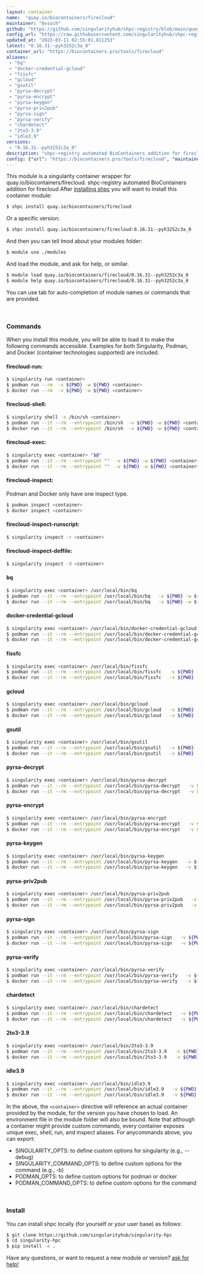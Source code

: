 ```yaml
---
layout: container
name:  "quay.io/biocontainers/firecloud"
maintainer: "@vsoch"
github: "https://github.com/singularityhub/shpc-registry/blob/main/quay.io/biocontainers/firecloud/container.yaml"
config_url: "https://raw.githubusercontent.com/singularityhub/shpc-registry/main/quay.io/biocontainers/firecloud/container.yaml"
updated_at: "2023-03-11 02:55:01.811253"
latest: "0.16.31--pyh3252c3a_0"
container_url: "https://biocontainers.pro/tools/firecloud"
aliases:
 - "bq"
 - "docker-credential-gcloud"
 - "fissfc"
 - "gcloud"
 - "gsutil"
 - "pyrsa-decrypt"
 - "pyrsa-encrypt"
 - "pyrsa-keygen"
 - "pyrsa-priv2pub"
 - "pyrsa-sign"
 - "pyrsa-verify"
 - "chardetect"
 - "2to3-3.9"
 - "idle3.9"
versions:
 - "0.16.31--pyh3252c3a_0"
description: "shpc-registry automated BioContainers addition for firecloud"
config: {"url": "https://biocontainers.pro/tools/firecloud", "maintainer": "@vsoch", "description": "shpc-registry automated BioContainers addition for firecloud", "latest": {"0.16.31--pyh3252c3a_0": "sha256:7570a7c2bf69d6648b89b3bada5304bbdb6a1d1a8751726387e4ef114585e7de"}, "tags": {"0.16.31--pyh3252c3a_0": "sha256:7570a7c2bf69d6648b89b3bada5304bbdb6a1d1a8751726387e4ef114585e7de"}, "docker": "quay.io/biocontainers/firecloud", "aliases": {"bq": "/usr/local/bin/bq", "docker-credential-gcloud": "/usr/local/bin/docker-credential-gcloud", "fissfc": "/usr/local/bin/fissfc", "gcloud": "/usr/local/bin/gcloud", "gsutil": "/usr/local/bin/gsutil", "pyrsa-decrypt": "/usr/local/bin/pyrsa-decrypt", "pyrsa-encrypt": "/usr/local/bin/pyrsa-encrypt", "pyrsa-keygen": "/usr/local/bin/pyrsa-keygen", "pyrsa-priv2pub": "/usr/local/bin/pyrsa-priv2pub", "pyrsa-sign": "/usr/local/bin/pyrsa-sign", "pyrsa-verify": "/usr/local/bin/pyrsa-verify", "chardetect": "/usr/local/bin/chardetect", "2to3-3.9": "/usr/local/bin/2to3-3.9", "idle3.9": "/usr/local/bin/idle3.9"}}
---
```


This module is a singularity container wrapper for quay.io/biocontainers/firecloud.
shpc-registry automated BioContainers addition for firecloud
After [installing shpc](#install) you will want to install this container module:


```bash
$ shpc install quay.io/biocontainers/firecloud
```

Or a specific version:

```bash
$ shpc install quay.io/biocontainers/firecloud:0.16.31--pyh3252c3a_0
```

And then you can tell lmod about your modules folder:

```bash
$ module use ./modules
```

And load the module, and ask for help, or similar.

```bash
$ module load quay.io/biocontainers/firecloud/0.16.31--pyh3252c3a_0
$ module help quay.io/biocontainers/firecloud/0.16.31--pyh3252c3a_0
```

You can use tab for auto-completion of module names or commands that are provided.

<br>

### Commands

When you install this module, you will be able to load it to make the following commands accessible.
Examples for both Singularity, Podman, and Docker (container technologies supported) are included.

#### firecloud-run:

```bash
$ singularity run <container>
$ podman run --rm  -v ${PWD} -w ${PWD} <container>
$ docker run --rm  -v ${PWD} -w ${PWD} <container>
```

#### firecloud-shell:

```bash
$ singularity shell -s /bin/sh <container>
$ podman run --it --rm --entrypoint /bin/sh  -v ${PWD} -w ${PWD} <container>
$ docker run --it --rm --entrypoint /bin/sh  -v ${PWD} -w ${PWD} <container>
```

#### firecloud-exec:

```bash
$ singularity exec <container> "$@"
$ podman run --it --rm --entrypoint ""  -v ${PWD} -w ${PWD} <container> "$@"
$ docker run --it --rm --entrypoint ""  -v ${PWD} -w ${PWD} <container> "$@"
```

#### firecloud-inspect:

Podman and Docker only have one inspect type.

```bash
$ podman inspect <container>
$ docker inspect <container>
```

#### firecloud-inspect-runscript:

```bash
$ singularity inspect -r <container>
```

#### firecloud-inspect-deffile:

```bash
$ singularity inspect -d <container>
```


#### bq

```bash
$ singularity exec <container> /usr/local/bin/bq
$ podman run --it --rm --entrypoint /usr/local/bin/bq   -v ${PWD} -w ${PWD} <container> -c " $@"
$ docker run --it --rm --entrypoint /usr/local/bin/bq   -v ${PWD} -w ${PWD} <container> -c " $@"
```


#### docker-credential-gcloud

```bash
$ singularity exec <container> /usr/local/bin/docker-credential-gcloud
$ podman run --it --rm --entrypoint /usr/local/bin/docker-credential-gcloud   -v ${PWD} -w ${PWD} <container> -c " $@"
$ docker run --it --rm --entrypoint /usr/local/bin/docker-credential-gcloud   -v ${PWD} -w ${PWD} <container> -c " $@"
```


#### fissfc

```bash
$ singularity exec <container> /usr/local/bin/fissfc
$ podman run --it --rm --entrypoint /usr/local/bin/fissfc   -v ${PWD} -w ${PWD} <container> -c " $@"
$ docker run --it --rm --entrypoint /usr/local/bin/fissfc   -v ${PWD} -w ${PWD} <container> -c " $@"
```


#### gcloud

```bash
$ singularity exec <container> /usr/local/bin/gcloud
$ podman run --it --rm --entrypoint /usr/local/bin/gcloud   -v ${PWD} -w ${PWD} <container> -c " $@"
$ docker run --it --rm --entrypoint /usr/local/bin/gcloud   -v ${PWD} -w ${PWD} <container> -c " $@"
```


#### gsutil

```bash
$ singularity exec <container> /usr/local/bin/gsutil
$ podman run --it --rm --entrypoint /usr/local/bin/gsutil   -v ${PWD} -w ${PWD} <container> -c " $@"
$ docker run --it --rm --entrypoint /usr/local/bin/gsutil   -v ${PWD} -w ${PWD} <container> -c " $@"
```


#### pyrsa-decrypt

```bash
$ singularity exec <container> /usr/local/bin/pyrsa-decrypt
$ podman run --it --rm --entrypoint /usr/local/bin/pyrsa-decrypt   -v ${PWD} -w ${PWD} <container> -c " $@"
$ docker run --it --rm --entrypoint /usr/local/bin/pyrsa-decrypt   -v ${PWD} -w ${PWD} <container> -c " $@"
```


#### pyrsa-encrypt

```bash
$ singularity exec <container> /usr/local/bin/pyrsa-encrypt
$ podman run --it --rm --entrypoint /usr/local/bin/pyrsa-encrypt   -v ${PWD} -w ${PWD} <container> -c " $@"
$ docker run --it --rm --entrypoint /usr/local/bin/pyrsa-encrypt   -v ${PWD} -w ${PWD} <container> -c " $@"
```


#### pyrsa-keygen

```bash
$ singularity exec <container> /usr/local/bin/pyrsa-keygen
$ podman run --it --rm --entrypoint /usr/local/bin/pyrsa-keygen   -v ${PWD} -w ${PWD} <container> -c " $@"
$ docker run --it --rm --entrypoint /usr/local/bin/pyrsa-keygen   -v ${PWD} -w ${PWD} <container> -c " $@"
```


#### pyrsa-priv2pub

```bash
$ singularity exec <container> /usr/local/bin/pyrsa-priv2pub
$ podman run --it --rm --entrypoint /usr/local/bin/pyrsa-priv2pub   -v ${PWD} -w ${PWD} <container> -c " $@"
$ docker run --it --rm --entrypoint /usr/local/bin/pyrsa-priv2pub   -v ${PWD} -w ${PWD} <container> -c " $@"
```


#### pyrsa-sign

```bash
$ singularity exec <container> /usr/local/bin/pyrsa-sign
$ podman run --it --rm --entrypoint /usr/local/bin/pyrsa-sign   -v ${PWD} -w ${PWD} <container> -c " $@"
$ docker run --it --rm --entrypoint /usr/local/bin/pyrsa-sign   -v ${PWD} -w ${PWD} <container> -c " $@"
```


#### pyrsa-verify

```bash
$ singularity exec <container> /usr/local/bin/pyrsa-verify
$ podman run --it --rm --entrypoint /usr/local/bin/pyrsa-verify   -v ${PWD} -w ${PWD} <container> -c " $@"
$ docker run --it --rm --entrypoint /usr/local/bin/pyrsa-verify   -v ${PWD} -w ${PWD} <container> -c " $@"
```


#### chardetect

```bash
$ singularity exec <container> /usr/local/bin/chardetect
$ podman run --it --rm --entrypoint /usr/local/bin/chardetect   -v ${PWD} -w ${PWD} <container> -c " $@"
$ docker run --it --rm --entrypoint /usr/local/bin/chardetect   -v ${PWD} -w ${PWD} <container> -c " $@"
```


#### 2to3-3.9

```bash
$ singularity exec <container> /usr/local/bin/2to3-3.9
$ podman run --it --rm --entrypoint /usr/local/bin/2to3-3.9   -v ${PWD} -w ${PWD} <container> -c " $@"
$ docker run --it --rm --entrypoint /usr/local/bin/2to3-3.9   -v ${PWD} -w ${PWD} <container> -c " $@"
```


#### idle3.9

```bash
$ singularity exec <container> /usr/local/bin/idle3.9
$ podman run --it --rm --entrypoint /usr/local/bin/idle3.9   -v ${PWD} -w ${PWD} <container> -c " $@"
$ docker run --it --rm --entrypoint /usr/local/bin/idle3.9   -v ${PWD} -w ${PWD} <container> -c " $@"
```



In the above, the `<container>` directive will reference an actual container provided
by the module, for the version you have chosen to load. An environment file in the
module folder will also be bound. Note that although a container
might provide custom commands, every container exposes unique exec, shell, run, and
inspect aliases. For anycommands above, you can export:

 - SINGULARITY_OPTS: to define custom options for singularity (e.g., --debug)
 - SINGULARITY_COMMAND_OPTS: to define custom options for the command (e.g., -b)
 - PODMAN_OPTS: to define custom options for podman or docker
 - PODMAN_COMMAND_OPTS: to define custom options for the command

<br>

### Install

You can install shpc locally (for yourself or your user base) as follows:

```bash
$ git clone https://github.com/singularityhub/singularity-hpc
$ cd singularity-hpc
$ pip install -e .
```

Have any questions, or want to request a new module or version? [ask for help!](https://github.com/singularityhub/singularity-hpc/issues)